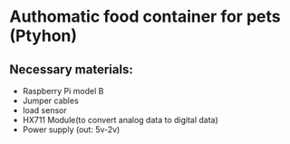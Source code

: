 # Authomatic food container for pets (Ptyhon)
## Necessary materials:
- Raspberry Pi model B
- Jumper cables
- load sensor
- HX711 Module(to convert analog data to digital data)
- Power supply (out: 5v-2v)
